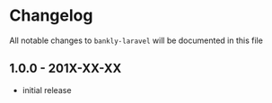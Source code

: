 # Changelog

All notable changes to `bankly-laravel` will be documented in this file

## 1.0.0 - 201X-XX-XX

- initial release
